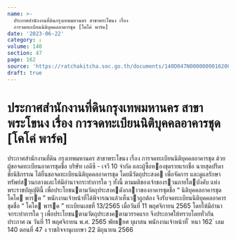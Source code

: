 ```yaml
---
name: >-
  ประกาศสำนักงานที่ดินกรุงเทพมหานคร สาขาพระโขนง เรื่อง
  การจดทะเบียนนิติบุคคลอาคารชุด [โคโค่ พาร์ค]
date: '2023-06-22'
category: ง
volume: 140
section: 47
page: 162
source: 'https://ratchakitcha.soc.go.th/documents/140D047N0000000016200.pdf'
draft: true
---
```


# ประกาศสำนักงานที่ดินกรุงเทพมหานคร สาขาพระโขนง เรื่อง การจดทะเบียนนิติบุคคลอาคารชุด [โคโค่ พาร์ค]

ประกาศสํานักงานที่ดิน กรุงเทพมหานคร สาขาพระโขนง เรื่อง การจดทะเบียนนิติบุคคลอาคารชุด ด้วย ผู้ขอจดทะเบียนอาคารชุดชื่อ บริษัท เอดีซี - เจวี 10 จํากัด และผู้ซื้อหองชุดรายแรกชื่อ นายสุดปรีดา ชัยนิธิกรรณ ได้ยื่นขอจดทะเบียนนิติบุคคลอาคารชุด โดยมีวัตถุประสงค เพื่อจัดการ และดูแลรักษาทรัพย์สวนกลางและให้มีอํานาจกระทําการใด ๆ ทั้งนี้ ตามมติของเจ้าของรวมภายใตบังคับ แห่งพระราชบัญญัตินี้ เพื่อประโยชนตามวัตถุประสงคดังกลาวของอาคารชุดชื่อ “ นิติบุคคลอาคารชุด โคโค พารค ” พนักงานเจ้าหน้าที่ได้พิจารณาแล้วเห็นวาถูกต้อง จึงรับจดทะเบียนนิติบุคคลอาคารชุดชื่อ “ โคโค พารค ” ทะเบียนเลขที่ 13/2565 เมื่อวันที่ 11 พฤศจิกายน 2565 โดยให้มีอํานาจกระทําการใด ๆ เพื่อประโยชนตามวัตถุประสงคตามวรรคแรก จึงประกาศให้ทราบโดยทั่วกัน ประกาศ ณ วันที่ 11 พฤศจิกายน พ.ศ. 2565 พัทธยศ บุผาสน พนักงานเจ้าหน้าที่ ้ หนา 162 ่ เลม 140 ตอนที่ 47 ง ราชกิจจานุเบกษา 22 มิถุนายน 2566
